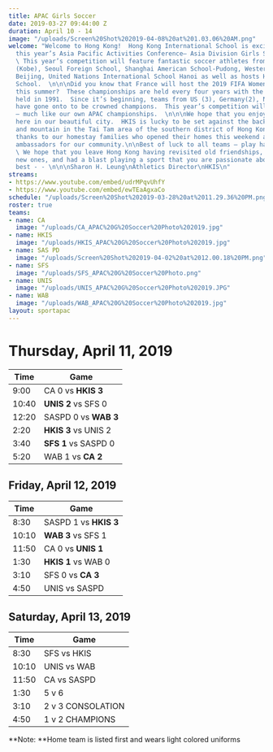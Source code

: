 ```yaml
---
title: APAC Girls Soccer
date: 2019-03-27 09:44:00 Z
duration: April 10 - 14
image: "/uploads/Screen%20Shot%202019-04-08%20at%201.03.06%20AM.png"
welcome: "Welcome to Hong Kong!  Hong Kong International School is excited to host
  this year’s Asia Pacific Activities Conference– Asia Division Girls Soccer Championships.
  \ This year’s competition will feature fantastic soccer athletes from Canadian Academy
  (Kobe), Seoul Foreign School, Shanghai American School-Pudong, Western Academy of
  Beijing, United Nations International School Hanoi as well as hosts Hong Kong International
  School.  \n\n\nDid you know that France will host the 2019 FIFA Women’s World Cup
  this summer?  These championships are held every four years with the first championship
  held in 1991.  Since it’s beginning, teams from US (3), Germany(2), Norway and Japan
  have gone onto to be crowned champions.  This year’s competition will be hard fought
  – much like our own APAC championships.  \n\n\nWe hope that you enjoy your time
  here in our beautiful city.  HKIS is lucky to be set against the backdrop of sea
  and mountain in the Tai Tam area of the southern district of Hong Kong Island.  Many
  thanks to our homestay families who opened their homes this weekend and served as
  ambassadors for our community.\n\nBest of luck to all teams – play hard, play fair!!
  \ We hope that you leave Hong Kong having revisited old friendships,  made some
  new ones, and had a blast playing a sport that you are passionate about.  All the
  best - - \n\n\nSharon H. Leung\nAthletics Director\nHKIS\n"
streams:
- https://www.youtube.com/embed/udrMPqvUhfY
- https://www.youtube.com/embed/ewTEaAgxaCo
schedule: "/uploads/Screen%20Shot%202019-03-28%20at%2011.29.36%20PM.png"
roster: true
teams:
- name: CA
  image: "/uploads/CA_APAC%20G%20Soccer%20Photo%202019.jpg"
- name: HKIS
  image: "/uploads/HKIS_APAC%20G%20Soccer%20Photo%202019.jpg"
- name: SAS PD
  image: "/uploads/Screen%20Shot%202019-04-02%20at%2012.00.18%20PM.png"
- name: SFS
  image: "/uploads/SFS_APAC%20G%20Soccer%20Photo.png"
- name: UNIS
  image: "/uploads/UNIS_APAC%20G%20Soccer%20Photo%202019.JPG"
- name: WAB
  image: "/uploads/WAB_APAC%20G%20Soccer%20Photo%202019.jpg"
layout: sportapac
---
```


# **Thursday, April 11, 2019**

| **Time** | **Game** |
| ------------- | ------------- |
| 9:00    | CA 0 vs **HKIS 3**   |
| 10:40   | **UNIS 2** vs SFS 0  |
| 12:20    | SASPD 0 vs **WAB 3**  |
| 2:20    | **HKIS 3** vs UNIS 2   |
| 3:40    | **SFS 1** vs SASPD 0  |
| 5:20    | WAB 1 vs **CA 2** |

## Friday, April 12, 2019

| **Time** | **Game** |
| ------------- | ------------- |
| 8:30    | SASPD 1 vs **HKIS 3**  |
| 10:10   | **WAB 3** vs SFS 1  |
| 11:50    | CA 0 vs **UNIS 1**  |
| 1:30    | **HKIS 1** vs WAB 0  |
| 3:10    | SFS 0 vs **CA 3** |
| 4:50    | UNIS vs SASPD  |

## Saturday, April 13, 2019

| **Time** | **Game** |
| ------------- | ------------- |
| 8:30   | SFS vs HKIS |
| 10:10   | UNIS vs WAB   |
| 11:50   | CA vs SASPD  |\
| 1:30  | 5 v 6  |
| 3:10  | 2 v 3 CONSOLATION |
| 4:50  |  1 v 2 CHAMPIONS  |

\*\*Note: \*\*Home team is listed first and wears light colored uniforms